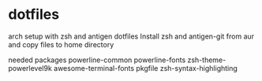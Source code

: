 # dotfiles
arch setup with zsh and antigen dotfiles
Install zsh and antigen-git from aur and copy files to home directory

needed packages powerline-common powerline-fonts zsh-theme-powerlevel9k awesome-terminal-fonts  pkgfile zsh-syntax-highlighting     